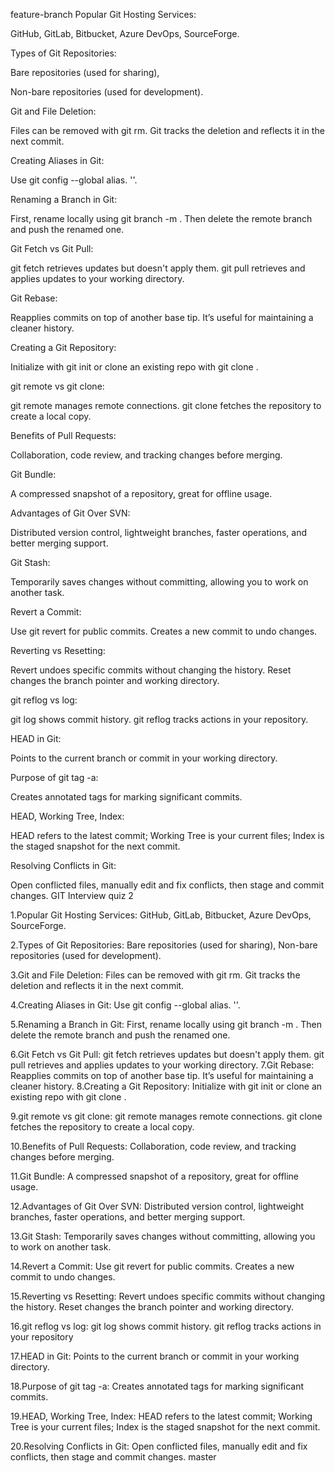feature-branch
Popular Git Hosting Services:

GitHub, GitLab, Bitbucket, Azure DevOps, SourceForge.

Types of Git Repositories:

Bare repositories (used for sharing),

Non-bare repositories (used for development).

Git and File Deletion:

Files can be removed with git rm. Git tracks the deletion and reflects it in the next commit.

Creating Aliases in Git:

Use git config --global alias.<alias-name> '<git-command>'.

Renaming a Branch in Git:

First, rename locally using git branch -m <old-name> <new-name>. Then delete the remote branch and push the renamed one.

Git Fetch vs Git Pull:

git fetch retrieves updates but doesn't apply them. git pull retrieves and applies updates to your working directory.

Git Rebase:

Reapplies commits on top of another base tip. It’s useful for maintaining a cleaner history.

Creating a Git Repository:

Initialize with git init or clone an existing repo with git clone <url>.

git remote vs git clone:

git remote manages remote connections. git clone fetches the repository to create a local copy.

Benefits of Pull Requests:

Collaboration, code review, and tracking changes before merging.

Git Bundle:

A compressed snapshot of a repository, great for offline usage.

Advantages of Git Over SVN:

Distributed version control, lightweight branches, faster operations, and better merging support.

Git Stash:

Temporarily saves changes without committing, allowing you to work on another task.

Revert a Commit:

Use git revert <commit-hash> for public commits. Creates a new commit to undo changes.

Reverting vs Resetting:

Revert undoes specific commits without changing the history. Reset changes the branch pointer and working directory.

git reflog vs log:

git log shows commit history. git reflog tracks actions in your repository.

HEAD in Git:

Points to the current branch or commit in your working directory.

Purpose of git tag -a:

Creates annotated tags for marking significant commits.

HEAD, Working Tree, Index:

HEAD refers to the latest commit; Working Tree is your current files; Index is the staged snapshot for the next commit.

Resolving Conflicts in Git:

Open conflicted files, manually edit and fix conflicts, then stage and commit changes.
GIT Interview quiz 2

1.Popular Git Hosting Services:  GitHub, GitLab, Bitbucket, Azure DevOps, SourceForge.

2.Types of Git Repositories:  Bare repositories (used for sharing),  Non-bare repositories (used for development).

3.Git and File Deletion:  Files can be removed with git rm. Git tracks the deletion and reflects it in the next commit.

4.Creating Aliases in Git:  Use git config --global alias.<alias-name> '<git-command>'.

5.Renaming a Branch in Git:  First, rename locally using git branch -m <old-name> <new-name>. Then delete the remote branch and push the renamed one.

6.Git Fetch vs Git Pull:  git fetch retrieves updates but doesn't apply them. git pull retrieves and applies updates to your working directory.
7.Git Rebase:  Reapplies commits on top of another base tip. It’s useful for maintaining a cleaner history. 
8.Creating a Git Repository:  Initialize with git init or clone an existing repo with git clone <url>.

9.git remote vs git clone:  git remote manages remote connections. git clone fetches the repository to create a local copy.

10.Benefits of Pull Requests:  Collaboration, code review, and tracking changes before merging.

11.Git Bundle:  A compressed snapshot of a repository, great for offline usage.

12.Advantages of Git Over SVN:  Distributed version control, lightweight branches, faster operations, and better merging support.

13.Git Stash:  Temporarily saves changes without committing, allowing you to work on another task.

14.Revert a Commit:  Use git revert <commit-hash> for public commits. Creates a new commit to undo changes.

15.Reverting vs Resetting:  Revert undoes specific commits without changing the history. Reset changes the branch pointer and working directory.

16.git reflog vs log:  git log shows commit history. git reflog tracks actions in your repository

17.HEAD in Git:  Points to the current branch or commit in your working directory.

18.Purpose of git tag -a:  Creates annotated tags for marking significant commits.

19.HEAD, Working Tree, Index:  HEAD refers to the latest commit; Working Tree is your current files; Index is the staged snapshot for the next commit.

20.Resolving Conflicts in Git:  Open conflicted files, manually edit and fix conflicts, then stage and commit changes.
 master

